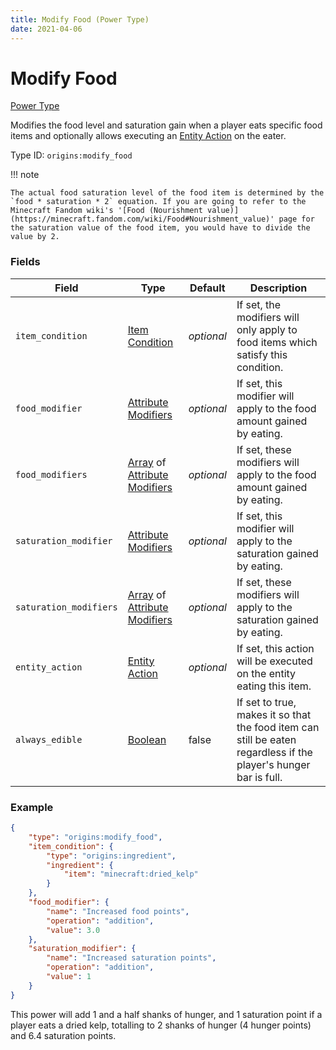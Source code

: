 ```yaml
---
title: Modify Food (Power Type)
date: 2021-04-06
---
```


# Modify Food

[Power Type](../power_types.md)

Modifies the food level and saturation gain when a player eats specific food items and optionally allows executing an [Entity Action](../entity_actions.md) on the eater.

Type ID: `origins:modify_food`

!!! note

    The actual food saturation level of the food item is determined by the `food * saturation * 2` equation. If you are going to refer to the Minecraft Fandom wiki's '[Food (Nourishment value)](https://minecraft.fandom.com/wiki/Food#Nourishment_value)' page for the saturation value of the food item, you would have to divide the value by 2.

### Fields

Field  | Type | Default | Description
-------|------|---------|-------------
`item_condition` | [Item Condition](../item_conditions.md) | _optional_ | If set, the modifiers will only apply to food items which satisfy this condition.
`food_modifier` | [Attribute Modifiers](../data_types/attribute_modifier.md) | _optional_ | If set, this modifier will apply to the food amount gained by eating.
`food_modifiers` | [Array](../data_types/array.md) of [Attribute Modifiers](../data_types/attribute_modifier.md) | _optional_ | If set, these modifiers will apply to the food amount gained by eating.
`saturation_modifier` | [Attribute Modifiers](../data_types/attribute_modifier.md) | _optional_ | If set, this modifier will apply to the saturation gained by eating.
`saturation_modifiers` | [Array](../data_types/array.md) of [Attribute Modifiers](../data_types/attribute_modifier.md) | _optional_ | If set, these modifiers will apply to the saturation gained by eating.
`entity_action` | [Entity Action](../entity_actions.md) | _optional_ | If set, this action will be executed on the entity eating this item.
`always_edible` | [Boolean](../data_types/boolean.md) | false | If set to true, makes it so that the food item can still be eaten regardless if the player's hunger bar is full.


### Example
```json
{
    "type": "origins:modify_food",
    "item_condition": {
        "type": "origins:ingredient",
        "ingredient": {
            "item": "minecraft:dried_kelp"
        }
    },
    "food_modifier": {
        "name": "Increased food points",
        "operation": "addition",
        "value": 3.0
    },
    "saturation_modifier": {
        "name": "Increased saturation points",
        "operation": "addition",
        "value": 1
    }
}
```
This power will add 1 and a half shanks of hunger, and 1 saturation point if a player eats a dried kelp, totalling to 2 shanks of hunger (4 hunger points) and 6.4 saturation points.